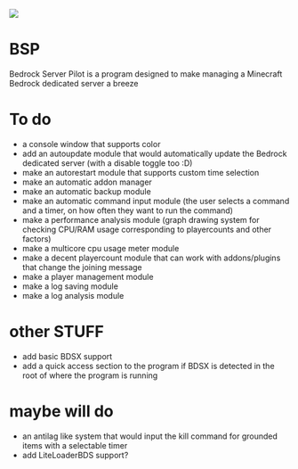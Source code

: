 ![]([https://github.com/legitbox/BSP/blob/main/BSP.png?raw=true](https://github.com/legitbox/BSP/blob/main/BSP_logo.png?raw=true))
# BSP
Bedrock Server Pilot is a program designed to make managing a Minecraft Bedrock dedicated server a breeze

# To do
  - a console window that supports color
  - add an autoupdate module that would automatically update the Bedrock dedicated server (with a disable toggle too :D)
  - make an autorestart module that supports custom time selection
  - make an automatic addon manager
  - make an automatic backup module
  - make an automatic command input module (the user selects a command and a timer, on how often they want to run the command)
  - make a performance analysis module (graph drawing system for checking CPU/RAM usage corresponding to playercounts and other factors)
  - make a multicore cpu usage meter module
  - make a decent playercount module that can work with addons/plugins that change the joining message
  - make a player management module
  - make a log saving module
  - make a log analysis module
# other STUFF
  - add basic BDSX support
  - add a quick access section to the program if BDSX is detected in the root of where the program is running
  
# maybe will do
  - an antilag like system that would input the kill command for grounded items with a selectable timer
  - add LiteLoaderBDS support?
  
